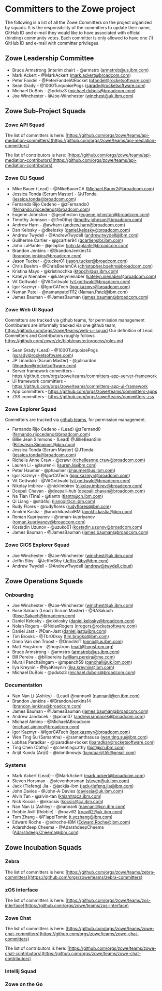 # Committers to the Zowe project

The following is a list of all the Zowe Committers on the project organized by squads. It is the responsibility of the committers to update their name, GitHub ID and e-mail they would like to have associated with official (binding) community votes. Each committer is only allowed to have one (1) GitHub ID and e-mail with committer privileges.

## Zowe Leadership Committee

- Bruce Armstrong (interim chair) - @armstro (armstrob@us.ibm.com)
- Mark Ackert - @MarkAckert (mark.ackert@broadcom.com)
- Peter Fandel - @PeterFandelAtRocket (pfandel@rocketsoftware.com)
- Sean Grady - @1000TurquoisePogs (sgrady@rocketsoftware.com)
- Michael DuBois - @pdubz3 (michael.dubois@broadcom.com)
- Joe Winchester - @Joe-Winchester (winchest@uk.ibm.com)

## Zowe Sub-Project Squads

### Zowe API Squad

The list of committers is here: [https://github.com/orgs/zowe/teams/api-mediation-committers](https://github.com/orgs/zowe/teams/api-mediation-committers)

The list of contributors is here: [https://github.com/orgs/zowe/teams/api-mediation-contributors](https://github.com/orgs/zowe/teams/api-mediation-contributors)

### Zowe CLI Squad

- Mike Bauer (Lead) - @MikeBauerCA (Michael.Bauer2@broadcom.com)
- Jessica Tonda (Scrum Master) - @JTonda (jessica.tonda@broadcom.com)
- Fernando Rijo Cedeno - @zFernando0 (fernando.rijocedeno@broadcom.com)
- Eugene Johnston - @gejohnston (eugene.johnston@broadcom.com)
- Timothy Johnson - @t1m0thyj (timothy.johnson@broadcom.com)
- Andrew Harn - @awharn (andrew.harn@broadcom.com)
- Dan Kelosky - @dkelosky (daniel.kelosky@broadcom.com)
- Andrew Twydell - @AndrewTwydell (andrew.twydell@ibm.com)
- Guilherme Cartier - @gcartier94 (gcartier@br.ibm.com)
- John LaPlante - @jelaplan (john.laplante@broadcom.com)
- Brandon Jenkins - @BrandonJenkins14 (brandon.jenkins@broadcom.com)
- Jason Tucker - @tucker01 (jason.tucker@broadcom.com)
- Chris Boehm - @ChrisBoehmCA (christopher.boehm@broadcom.com)
- Kristina Mayo - @kristinochka (ktopchi@us.ibm.com)
- Katelyn Nienaber - @katelynienaber (katelyn.nienaber@broadcom.com)
- Vit Gottwald - @VitGottwald (vit.gottwald@broadcom.com)
- Igor Kazmyr - @IgorCATech (igor.kazmyr@broadcom.com)
- Naman Patel - @namanpatel1112 (Naman.Patel@ibm.com)
- James Bauman - @JamesBauman (james.bauman@broadcom.com)

### Zowe Web UI Squad
Committers are tracked via github teams, for permission management
Contributers are informally tracked via one github team, https://github.com/orgs/zowe/teams/web-ui-squad
Our definition of Lead, Committers and Contributors roughly follows https://github.com/zowe/zlc/blob/master/process/roles.md


- Sean Grady (Lead) - @1000TurquoisePogs (sgrady@rocketsoftware.com)
- JP Linardon (Scrum Master) - @jplinardon (jlinardon@rocketsoftware.com)
- Server framework committers - https://github.com/orgs/zowe/teams/committers-app-server-framework
- UI framework committers - https://github.com/orgs/zowe/teams/committers-app-ui-framework
- App committers - https://github.com/orgs/zowe/teams/committers-apps
- ZSS committers - https://github.com/orgs/zowe/teams/committers-zss

### Zowe Explorer Squad

Committers are tracked via [github teams](https://github.com/orgs/zowe/teams/zowe-explorer-committers/members),
for permission management.

- Fernando Rijo Cedeno - (Lead) @zFernand0 (fernando.rijocedeno@broadcom.com)
- Billie Jean Simmons - (Lead) @JillieBeanSim (BillieJean.Simmons@ibm.com)
- Jessica Tonda (Scrum Master) @JTonda (jessica.tonda@broadcom.com)
- Richelle Anne Craw - @crawr (richelleanne.craw@broadcom.com)
- Lauren Li - @lauren-li (lauren.li@ibm.com)
- Peter Haumer - @phaumer (phaumer@us.ibm.com)
- Igor Kazmyr - @IgorCATech (igor.kazmyr@broadcom.com)
- Vit Gottwald - @VitGottwald (vit.gottwald@broadcom.com)
- Nikolay Imbirev - @nickImbirev (nikolay.imbirev@broadcom.com)
- Deepali Chavan - @deepali-hub (deepali.chavan@broadcom.com)
- Na Tian (Tina) - @tiantn (tiantn@cn.ibm.com)
- Qi Liang - @std4lqi (liangqi@cn.ibm.com)
- Rudy Flores - @rudyflores (rudyflores@ibm.com)
- Anokhi Kastia - @anokhikastiaIBM (anokhi.kastia@ibm.com)
- Roman Kupriyanov - @roman-kupriyanov (roman.kupriyanov@broadcom.com)
- Kostadin Uzunov - @uzuko01 (kostadin.uzunov@broadcom.com)
- James Bauman - @JamesBauman (james.bauman@broadcom.com)

### Zowe CICS Explorer Squad

- Joe Winchester - @Joe-Winchester (winchest@uk.ibm.com)
- Jeffin Siby - @JeffinSiby (Jeffin.Siby@ibm.com)
- Andrew Twydell - @AndrewTwydell (andrew@twydell.cloud)

## Zowe Operations Squads

### Onboarding

- Joe Winchester - @Joe-Winchester (winchest@uk.ibm.com)
- Rose Sakach (Lead / Scrum Master) - @RASakach (Rose.Sakach@broadcom.com)
- Daniel Kelosky - @dkelosky (daniel.kelosky@broadcom.com)
- Nolan Rogers - @NolanRogers (nrogers@rocketsoftware.com)
- Daniel Jast - @Dan-Jast (daniel.jast@ibm.com)
- Tim Brooks - @Tbr00ksy (tim.brooks@ibm.com)
- Onno Van den Troost - @OnnoVdT (onno@us.ibm.com)
- Matt Hogstrom - @hogstrom (matt@hogstrom.org)
- Bruce Armstrong - @armstro (armstrob@us.ibm.com)
- Bill Pereira - @billpereira (william.pereira@me.com)
- Murali Panchalingam - @mpanch59 (panchali@uk.ibm.com)
- Ilya Kreynin - @IlyaKreynin (ilya.kreynin@ibm.com)
- Michael DuBois - @pdubz3 (michael.dubois@broadcom.com)

### Documentation

- Nan Nan Li (Ashley)  - (Lead) @nannanli (nannanli@cn.ibm.com)
- Brandon Jenkins - @BrandonJenkins14 (brandon.jenkins@broadcom.com)
- James Bauman - @JamesBauman (james.bauman@broadcom.com)
- Andrew Jandacek - @janan07 (andrew.jandacek@broadcom.com)
- Michael Aimino - @MichaelABroadcom (michael.aimino@broadcom.com)
- Igor Kazmyr - @IgorCATech (igor.kazmyr@broadcom.com)
- Wen Ting Su (Samantha) - @samanthasusu (wen.ting.su@ibm.com)
- Lobhas Paradkar - @lparadkar-rocket (lparadkar@rocketsoftware.com)
- Ting Chen (Cathy) - @chentingcathy (bjct@cn.ibm.com)
- Arijit Kundu (Arijit) - @idontknowjs (kunduarijit55@gmail.com)


### Systems

- Mark Ackert (Lead) - @MarkAckert (mark.ackert@broadcom.com)
- Steven Horsman - @stevenhorsman (steven@uk.ibm.com)
- Jack (Tiefeng) Jia - @jackjia-ibm (jack-tiefeng.jia@ibm.com)
- John Davies - @John-A-Davies (daviesja@uk.ibm.com)
- Alvin Tan - @alvin-tan (khiamt@ca.ibm.com)
- Nick Kocsis - @nkocsis (kocsis@ca.ibm.com)
- Nan Nan Li (Ashley) - @nannanli (nannanli@cn.ibm.com)
- Robbie Avill (Robbie) - @roavill2 (roavill2@uk.ibm.com)
- Tom Zhang - @FlappiTomic (t.yczhang@ibm.com)
- Edward Roche - @edroche-IBM (Edward.Roche@ibm.com)
- Adarshdeep Cheema - @AdarshdeepCheema (Adarshdeep.Cheema@ibm.com)

## Zowe Incubation Squads

### Zebra

The list of committers is here: [https://github.com/orgs/zowe/teams/zebra-committers](https://github.com/orgs/zowe/teams/zebra-committers)

### zOS interface

The list of committers is here: [https://github.com/orgs/zowe/teams/zos-interface](https://github.com/orgs/zowe/teams/zos-interface)

### Zowe Chat

The list of committers is here: [https://github.com/orgs/zowe/teams/zowe-chat-committers](https://github.com/orgs/zowe/teams/zowe-chat-committers)

The list of contributors is here: [https://github.com/orgs/zowe/teams/zowe-chat-contributors](https://github.com/orgs/zowe/teams/zowe-chat-contributors)

### Intellij Squad

### Zowe on the Go
